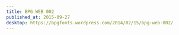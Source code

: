 ```yaml
---
title: BPG WEB 002
published_at: 2015-09-27
desktop: https://bpgfonts.wordpress.com/2014/02/15/bpg-web-002/
---
```

